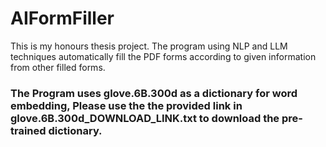 # AIFormFiller
 This is my honours thesis project. The program using NLP and LLM techniques automatically fill the PDF forms according to given information from other filled forms.



### The Program uses glove.6B.300d as a dictionary for word embedding, Please use the the provided link in glove.6B.300d_DOWNLOAD_LINK.txt to download the pre-trained dictionary.





